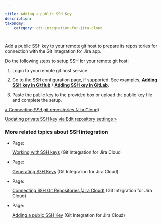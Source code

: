 ```yaml
---

title: Adding a public SSH Key
description:
taxonomy:
    category: git-integration-for-jira-cloud

---
```

Add a public SSH key to your remote git host to prepare its repositories for connection with the Git Integration for Jira app.

Do the following steps to setup SSH for your remote git host:

1.  Login to your remote git host service.

2.  Go to the SSH configuration page, if supported.
    See examples, [**Adding SSH key in GitHub**](https://docs.github.com/en/authentication/connecting-to-github-with-ssh/adding-a-new-ssh-key-to-your-github-account) / [**Adding SSH key in GitLab**](https://docs.github.com/en/authentication/connecting-to-github-with-ssh/adding-a-new-ssh-key-to-your-github-account).

3.  Paste the public key to the provided box or upload the public key file and complete the setup.


[« Connecting SSH git repositories (Jira Cloud)](/wiki/spaces/GITCLOUD/pages/1923023732)

[Updating private SSH key via Edit repository settings »](/wiki/spaces/GITCLOUD/pages/1923023876/Updating+private+SSH+key+via+Edit+repository+settings)

### More related topics about SSH integration

*   Page:

    [Working with SSH keys](/wiki/spaces/GITCLOUD/pages/1923023617/Working+with+SSH+keys) (Git Integration for Jira Cloud)

*   Page:

    [Generating SSH Keys](/wiki/spaces/GITCLOUD/pages/1923023647/Generating+SSH+Keys) (Git Integration for Jira Cloud)

*   Page:

    [Connecting SSH Git Repositories (Jira Cloud)](/wiki/spaces/GITCLOUD/pages/1923023732) (Git Integration for Jira Cloud)

*   Page:

    [Adding a public SSH Key](/wiki/spaces/GITCLOUD/pages/1923023758/Adding+a+public+SSH+Key) (Git Integration for Jira Cloud)